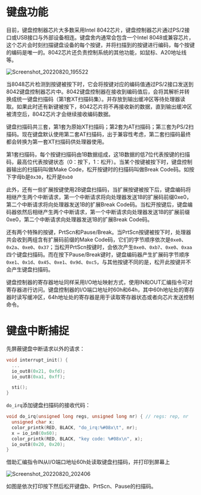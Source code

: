  

# 键盘功能

目前，键盘控制器芯片大多数采用Intel 8042芯片，键盘控制器芯片通过PS/2接口或USB接口与外部设备相连。键盘舍内通常会包含一个Intel 8048或兼容芯片，这个芯片会时刻扫描键盘设备的每个按键，并将扫描到的按键进行编码，每个按键的编码是唯一的。8042芯片还负责控制系统的其他功能，如鼠标、A20地址线等。

![Screenshot_20220820_195522](https://img.ansore.top/2022/08/20/0d2603d675d883788baa1f6954b775a2.png)

当8048芯片检测到按键被按下时，它会将按键对应的编码值通过PS/2接口发送到8042键盘控制器芯片中。8042键盘控制器在接收到编码值后，会将其解析并转换成统一键盘扫描码（第1套XT扫描码集）。并存放到输出缓冲区等待处理器读取。如果此时还有新键被按下，8042芯片将不再接收新的数据，直到输出缓冲区被清空后，8042芯片才会继续接收编码数据。

键盘扫描码共三套，第1套为原始XT扫描码；第2套为AT扫描码；第三套为PS/2扫描码。现在键盘默认使用第二套AT扫描码，出于兼容性考虑，第二套扫描码最终都会转换为第一套XT扫描码供处理器使用。

第1套扫描码，每个按键扫描码由1B数据组成，这1B数据的低7位代表按键的扫描码，最高位代表按键状态（0：按下，1：松开）。当某个按键被按下时，键盘控制器输出的扫描码叫做Make Code，松开按键时的扫描码叫做Break Code码。如按下字母b是`0x30`，松开是`0xb0`

此外，还有一些扩展按键使用2B键盘扫描码，当扩展按键被按下后，键盘编码将相继产生两个中断请求，第一个中断请求将向处理器发送1B的扩展码前缀0xe0，第二个中断请求将向处理器发送1B的扩展Break Code码。当松开按键后，键盘编码器依然后相继产生两个中断请求，第一个中断请求向处理器发送1B的扩展前缀0xe0，第二个中断请求向处理器发送1B的扩展Break Code码。

还有两个特殊的按键，PrtScn和Pause/Break。当PrtScn按键被按下时，处理器共会收到两组含有扩展码前缀的Make Code码，它们的字节顺序依次是`0xe0`、`0x2a`、`0xe0`、`0x37`；当松开PrtScn按键时，会依次产生`0xe0`、`0xb7`、`0xe0`、`0xaa`四个键盘扫描码。而在按下Pause/Break键时，键盘编码器产生扩展码字节顺序`0xe1`、`0x1d`、`0x45`、`0xe1`、`0x9d`、`0xc5`，与其他按键不同的是，松开此按键并不会产生键盘扫描码。

键盘控制器的寄存器地址同样采用I/O地址映射方式，使用IN和OUT汇编指令可对寄存器进行访问。键盘控制器的I/O端口地址时60h和64h，其中60h地址处的寄存器时读写缓冲区，64h地址处的寄存器是用于读取寄存器状态或者向芯片发送控制命令。

# 键盘中断捕捉

先屏蔽键盘中断请求以外的请求：

```c
void interrupt_init() {
  ...
  io_out8(0x21, 0xfd);
  io_out8(0xa1, 0xff);

  sti();
}
```

`do_irq`添加键盘扫描码的接收代码：

```c
void do_irq(unsigned long regs, unsigned long nr) { // regs: rep, nr
  unsigned char x;
  color_printk(RED, BLACK, "do_irq:%#08x\t", nr);
  x = io_in8(0x60);
  color_printk(RED, BLACK, "key code: %#08x\n", x);
  io_out8(0x20, 0x20);
}
```

借助汇编指令IN从I/O端口地址60h处读取键盘扫描码，并打印到屏幕上

![Screenshot_20220820_202406](https://img.ansore.top/2022/08/20/f569d275a7ad643336ac7f8814ce3cf4.png)

如图是依次打印按下然后松开键盘b、PrtScn、Pause的扫描码。
